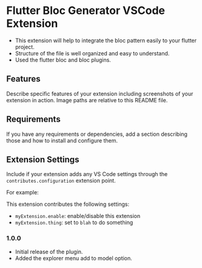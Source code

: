 # Flutter Bloc Generator VSCode Extension

* This extension will help to integrate the bloc pattern easily to your flutter project.
* Structure of the file is well organized and easy to understand.
* Used the flutter bloc and bloc plugins.

## Features

Describe specific features of your extension including screenshots of your extension in action. Image paths are relative to this README file.

## Requirements

If you have any requirements or dependencies, add a section describing those and how to install and configure them.

## Extension Settings

Include if your extension adds any VS Code settings through the `contributes.configuration` extension point.

For example:

This extension contributes the following settings:

* `myExtension.enable`: enable/disable this extension
* `myExtension.thing`: set to `blah` to do something

### 1.0.0

* Initial release of the plugin.
* Added the explorer menu add to model option.
